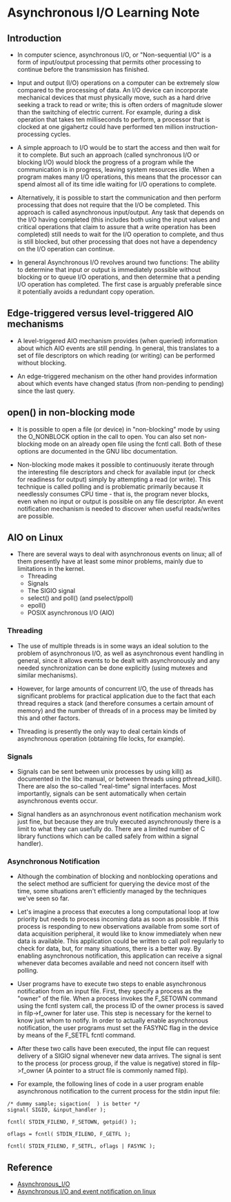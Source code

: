 # Asynchronous I/O Learning Note

## Introduction

  * In computer science, asynchronous I/O, or "Non-sequential I/O" is a form of input/output processing
that permits other processing to continue before the transmission has finished.

  * Input and output (I/O) operations on a computer can be extremely slow compared to the processing of
data. An I/O device can incorporate mechanical devices that must physically move, such as a hard
drive seeking a track to read or write; this is often orders of magnitude slower than the switching
of electric current. For example, during a disk operation that takes ten milliseconds to perform,
a processor that is clocked at one gigahertz could have performed ten million instruction-processing
cycles.

  * A simple approach to I/O would be to start the access and then wait for it to complete. But such an
approach (called synchronous I/O or blocking I/O) would block the progress of a program while the
communication is in progress, leaving system resources idle. When a program makes many I/O operations,
this means that the processor can spend almost all of its time idle waiting for I/O operations to
complete.

  * Alternatively, it is possible to start the communication and then perform processing that does not
require that the I/O be completed. This approach is called asynchronous input/output. Any task that
depends on the I/O having completed (this includes both using the input values and critical operations
that claim to assure that a write operation has been completed) still needs to wait for the I/O
operation to complete, and thus is still blocked, but other processing that does not have a dependency
on the I/O operation can continue.

  * In general Asynchronous I/O revolves around two functions: The ability to determine that input or
output is immediately possible without blocking or to queue I/O operations, and then determine that a
pending I/O operation has completed. The first case is arguably preferable since it potentially avoids
a redundant copy operation.

## Edge-triggered versus level-triggered AIO mechanisms

  * A level-triggered AIO mechanism provides (when queried) information about which AIO events are still
pending. In general, this translates to a set of file descriptors on which reading (or writing) can
be performed without blocking.

  * An edge-triggered mechanism on the other hand provides information about which events have changed
status (from non-pending to pending) since the last query.

## open() in non-blocking mode
  * It is possible to open a file (or device) in "non-blocking" mode by using the O_NONBLOCK option in
the call to open. You can also set non-blocking mode on an already open file using the fcntl call.
Both of these options are documented in the GNU libc documentation.

  * Non-blocking mode makes it possible to continuously iterate through the interesting file descriptors
and check for available input (or check for readiness for output) simply by attempting a read (or
write). This technique is called polling and is problematic primarily because it needlessly consumes
CPU time - that is, the program never blocks, even when no input or output is possible on any file
descriptor. An event notification mechanism is needed to discover when useful reads/writes are
possible.

## AIO on Linux

  * There are several ways to deal with asynchronous events on linux; all of them presently have at least
some minor problems, mainly due to limitations in the kernel.
    * Threading
    * Signals
    * The SIGIO signal
    * select() and poll() (and pselect/ppoll)
    * epoll()
    * POSIX asynchronous I/O (AIO)

### Threading

  * The use of multiple threads is in some ways an ideal solution to the problem of asynchronous I/O, as
well as asynchronous event handling in general, since it allows events to be dealt with asynchronously
and any needed synchronization can be done explicitly (using mutexes and similar mechanisms).

  * However, for large amounts of concurrent I/O, the use of threads has significant problems for practical
application due to the fact that each thread requires a stack (and therefore consumes a certain amount
of memory) and the number of threads of in a process may be limited by this and other factors.

  * Threading is presently the only way to deal certain kinds of asynchronous operation (obtaining file
locks, for example).

### Signals

  * Signals can be sent between unix processes by using kill() as documented in the libc manual, or between
threads using pthread_kill(). There are also the so-called "real-time" signal interfaces. Most
importantly, signals can be sent automatically when certain asynchronous events occur.

  * Signal handlers as an asynchronous event notification mechanism work just fine, but because they are
truly executed asynchronously there is a limit to what they can usefully do. There are a limited number
of C library functions which can be called safely from within a signal handler).

### Asynchronous Notification
  * Although the combination of blocking and nonblocking operations and the select method are sufficient
for querying the device most of the time, some situations aren't efficiently managed by the
techniques we've seen so far.

  * Let's imagine a process that executes a long computational loop at low priority but needs to process
incoming data as soon as possible. If this process is responding to new observations available from
some sort of data acquisition peripheral, it would like to know immediately when new data is available.
This application could be written to call poll regularly to check for data, but, for many situations,
there is a better way. By enabling asynchronous notification, this application can receive a signal
whenever data becomes available and need not concern itself with polling.

  * User programs have to execute two steps to enable asynchronous notification from an input file. First,
they specify a process as the "owner" of the file. When a process invokes the F_SETOWN command using
the fcntl system call, the process ID of the owner process is saved in filp->f_owner for later use.
This step is necessary for the kernel to know just whom to notify. In order to actually enable
asynchronous notification, the user programs must set the FASYNC flag in the device by means of the
F_SETFL fcntl command.

  * After these two calls have been executed, the input file can request delivery of a SIGIO signal
whenever new data arrives. The signal is sent to the process (or process group, if the value is
negative) stored in filp->f_owner (A pointer to a struct file is commonly named filp).

  * For example, the following lines of code in a user program enable asynchronous notification to the
current process for the stdin input file:

```clike=
/* dummy sample; sigaction(  ) is better */
signal( SIGIO, &input_handler );

fcntl( STDIN_FILENO, F_SETOWN, getpid() );

oflags = fcntl( STDIN_FILENO, F_GETFL );

fcntl( STDIN_FILENO, F_SETFL, oflags | FASYNC );
```

## Reference
  * [Asynchronous_I/O](https://en.wikipedia.org/wiki/Asynchronous_I/O)
  * [Asynchronous I/O and event notification on linux](http://davmac.org/davpage/linux/async-io.html)
